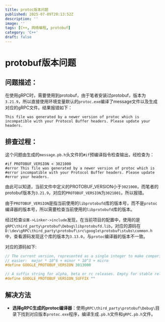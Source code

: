 ```yaml
---
title: protoc版本问题
published: 2025-07-09T20:13:52Z
description: ''
image: ''
tags: [C++, 网络编程, protobuf]
category: 'C++'
draft: false
---
```


# protobuf版本问题

## 问题描述：

在使用gRPC时，需要使用到protobuf，由于笔者安装过protobuf，版本为`3.21.9`，所以直接使用环境变量默认的`protoc.exe`编译了message文件以及生成对应的gRPC文件。结果报错如下：

```
This file was generated by a newer version of protoc which is incompatible with your Protocol Buffer headers. Please update your headers.
```

## 排查过程：

这个问题由生成的`message.pb.h`头文件的`#if`预编译指令检查输出，经检查为：

```
#if PROTOBUF_VERSION < 3021000
#error This file was generated by a newer version of protoc which is
#error incompatible with your Protocol Buffer headers. Please update
#error your headers.
```

由此可以知道，当前文件中定义的PROTOBUF_VERSION小于`3021000`，而笔者的protobuf版本为`3.21.9`，对应的`PROTOBUF_VERSION`为`3021001`，所以报错。

由于`PROTOBUF_VERSION`是指当前使用的`libprotobufd`库的版本号，而不是`protoc`编译器的版本号，所以需要检查当前使用的`libprotobufd`库的版本。

经过检查`设置->Linker->include`发现，在当前项目的配置中，使用的是`gRPC\third_party\protobuf\Debug\libprotobufd.lib`，对应的源码在`D:\dev\gRPC\third_party\protobuf\src\google\protobuf\stubs\common.h`中，查看源码发现这个库的版本为`3.13.0`，与`protoc`编译器的版本不一致。

对应的源码如下:
```cpp
// The current version, represented as a single integer to make comparison
// easier:  major * 10^6 + minor * 10^3 + micro
#define GOOGLE_PROTOBUF_VERSION 3013000

// A suffix string for alpha, beta or rc releases. Empty for stable releases.
#define GOOGLE_PROTOBUF_VERSION_SUFFIX ""
```

## 解决方法

+ **选择gRPC生成的protoc编译器**：使用`gRPC\third_party\protobuf\Debug\`目录下找到对应版本`protoc.exe`程序，编译生成`.pb.h`文件和`gRPC.pb.h`文件。
